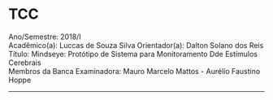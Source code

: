 # TCC

Ano/Semestre: 2018/I  
Acadêmico(a): Luccas de Souza Silva	Orientador(a): Dalton Solano dos Reis  
Título: Mindseye: Protótipo de Sistema para Monitoramento Dde Estímulos Cerebrais    
Membros da Banca Examinadora: Mauro Marcelo Mattos - Aurélio Faustino Hoppe 

----
